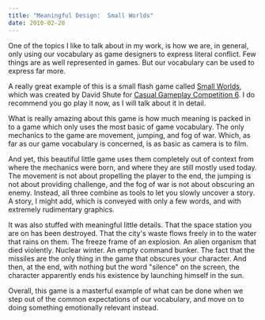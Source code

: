```yaml
---
title: "Meaningful Design:  Small Worlds"
date: 2010-02-20
---
```

One of the topics I like to talk about in my work, is how we are, in general, only using our vocabulary as game designers to express literal conflict. Few things are as well represented in games. But our vocabulary can be used to express far more.

A really great example of this is a small flash game called [Small Worlds](http://jayisgames.com/cgdc6/?gameID=9), which was created by David Shute for [Casual Gameplay Competition 6](http://jayisgames.com/cgdc6/). I do recommend you go play it now, as I will talk about it in detail.

What is really amazing about this game is how much meaning is packed in to a game which only uses the most basic of game vocabulary. The only mechanics to the game are movement, jumping, and fog of war. Which, as far as our game vocabulary is concerned, is as basic as camera is to film.

And yet, this beautiful little game uses them completely out of context from where the mechanics were born, and where they are still mostly used today. The movement is not about propelling the player to the end, the jumping is not about providing challenge, and the fog of war is not about obscuring an enemy. Instead, all three combine as tools to let you slowly uncover a story. A story, I might add, which is conveyed with only a few words, and with extremely rudimentary graphics.

It was also stuffed with meaningful little details. That the space station you are on has been destroyed. That the city's waste flows freely in to the water that rains on them. The freeze frame of an explosion. An alien organism that died violently. Nuclear winter. An empty command bunker. The fact that the missiles are the only thing in the game that obscures your character. And then, at the end, with nothing but the word "silence" on the screen, the character apparently ends his existence by launching himself in the sun.

Overall, this game is a masterful example of what can be done when we step out of the common expectations of our vocabulary, and move on to doing something emotionally relevant instead.
